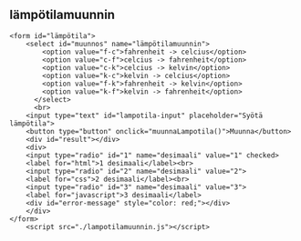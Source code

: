 <!DOCTYPE html>
<html>
<head>
    <title>lämpötilamuunnin</title>
</head>
<body>
    <h2>lämpötilamuunnin</h2>

    <form id="lämpötila">
        <select id="muunnos" name="lämpötilamuunnin">
            <option value="f-c">fahrenheit -> celcius</option>
            <option value="c-f">celcius -> fahrenheit</option>
            <option value="c-k">celcius -> kelvin</option>
            <option value="k-c">kelvin -> celcius</option>
            <option value="f-k">fahrenheit -> kelvin</option>
            <option value="k-f">kelvin -> fahrenheit</option>
          </select>
          <br>
        <input type="text" id="lampotila-input" placeholder="Syötä lämpötila">
        <button type="button" onclick="muunnaLampotila()">Muunna</button>
        <div id="result"></div>
        <div>
        <input type="radio" id="1" name="desimaali" value="1" checked>
        <label for="html">1 desimaali</label><br>
        <input type="radio" id="2" name="desimaali" value="2">
        <label for="css">2 desimaali</label><br>
        <input type="radio" id="3" name="desimaali" value="3">
        <label for="javascript">3 desimaali</label>
        <div id="error-message" style="color: red;"></div>
        </div>
    </form>
        <script src="./lampotilamuunnin.js"></script>

</body>
</html>

